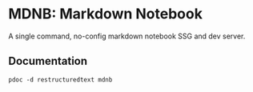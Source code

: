 # MDNB: Markdown Notebook

A single command, no-config markdown notebook SSG and dev server.

## Documentation

```
pdoc -d restructuredtext mdnb
```
